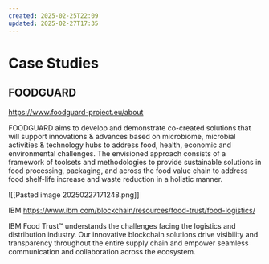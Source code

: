 ```yaml
---
created: 2025-02-25T22:09
updated: 2025-02-27T17:35
---
```




# Case Studies

## FOODGUARD
https://www.foodguard-project.eu/about

FOODGUARD aims to develop and demonstrate co-created solutions that will support innovations & advances based on microbiome, microbial activities & technology hubs to address food, health, economic and environmental challenges. The envisioned approach consists of a framework of toolsets and methodologies to provide sustainable solutions in food processing, packaging, and across the food value chain to address food shelf-life increase and waste reduction in a holistic manner.


![[Pasted image 20250227171248.png]]


IBM
https://www.ibm.com/blockchain/resources/food-trust/food-logistics/

IBM Food Trust™ understands the challenges facing the logistics and distribution industry. Our innovative blockchain solutions drive visibility and transparency throughout the entire supply chain and empower seamless communication and collaboration across the ecosystem.

